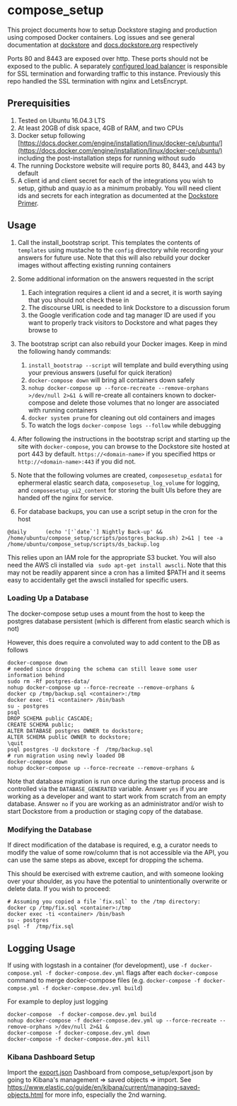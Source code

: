 # compose\_setup
This project documents how to setup Dockstore staging and production using composed Docker containers. 
Log issues and see general documentation at [dockstore](https://github.com/ga4gh/dockstore/issues) and [docs.dockstore.org](https://docs.dockstore.org/) respectively

Ports 80 and 8443 are exposed over http. These ports should not be exposed to the public. A separately [configured load
balancer](https://github.com/dockstore/dockstore-deploy) is responsible for SSL termination and forwarding traffic to this instance. Previously this repo handled the SSL termination with nginx and LetsEncrypt.

## Prerequisities

1. Tested on Ubuntu 16.04.3 LTS
1. At least 20GB of disk space, 4GB of RAM, and two CPUs
1. Docker setup following [https://docs.docker.com/engine/installation/linux/docker-ce/ubuntu/](https://docs.docker.com/engine/installation/linux/docker-ce/ubuntu/) including the post-installation steps for running without sudo
1. The running Dockstore website will require ports 80, 8443, and 443 by default
1. A client id and client secret for each of the integrations you wish to setup, github and quay.io as a minimum probably. You will need client ids and secrets for each integration as documented at the [Dockstore Primer](https://wiki.oicr.on.ca/display/SEQWARE/Dockstore+Primer#DockstorePrimer-SettingupDockstoreonyourcomputerfordevelopment(AssumingUbuntu)).

## Usage

1. Call the install\_bootstrap script. This templates the contents of `templates` using mustache to the `config` directory while recording your answers for future use. Note that this will also
rebuild your docker images without affecting existing running containers 

2. Some additional information on the answers requested in the script
    1. Each integration requires a client id and a secret, it is worth saying that you should not check these in 
    2. The discourse URL is needed to link Dockstore to a discussion forum 
    3. the Google verification code and tag manager ID are used if you want to properly track visitors to Dockstore and what pages they browse to

3. The bootstrap script can also rebuild your Docker images. Keep in mind the following handy commands:
    1. `install_bootstrap --script` will template and build everything using your previous answers (useful for quick iteration) 
    2. `docker-compose down` will bring all containers down safely 
    3. `nohup docker-compose up --force-recreate --remove-orphans >/dev/null 2>&1 &` will re-create all containers known to docker-compose and delete those volumes that no longer are associated with running containers
    4. `docker system prune` for cleaning out old containers and images
    5. To watch the logs `docker-compose logs --follow` while debugging

4. After following the instructions in the bootstrap script and starting up the site with `docker-compose`, you can browse to the Dockstore site hosted at port 443 by default. `https://<domain-name>` if you specified https or `http://<domain-name>:443` if you did not. 

5.  Note that the following volumes are created, `composesetup_esdata1` for ephermeral elastic search data, `composesetup_log_volume` for logging, and `composesetup_ui2_content` for storing the built UIs before they are handed off the nginx for service. 
    
6. For database backups, you can use a script setup in the cron for the host

```
@daily 		(echo '['`date`'] Nightly Back-up' && /home/ubuntu/compose_setup/scripts/postgres_backup.sh) 2>&1 | tee -a /home/ubuntu/compose_setup/scripts/ds_backup.log
```

This relies upon an IAM role for the appropriate S3 bucket. You will also need the AWS cli installed via ` sudo apt-get install awscli`. Note that this may not be readily apparent since a cron has a limited $PATH and it seems easy to accidentally get the awscli installed for specific users. 

### Loading Up a Database ###

The docker-compose setup uses a mount from the host to keep the postgres database persistent (which is different from elastic search which is not) 

However, this does require a convoluted way to add content to the DB as follows

```
docker-compose down
# needed since dropping the schema can still leave some user information behind
sudo rm -Rf postgres-data/
nohup docker-compose up --force-recreate --remove-orphans &
docker cp /tmp/backup.sql <container>:/tmp
docker exec -ti <container> /bin/bash
su - postgres
psql
DROP SCHEMA public CASCADE;
CREATE SCHEMA public;
ALTER DATABASE postgres OWNER to dockstore;
ALTER SCHEMA public OWNER to dockstore;
\quit
psql postgres -U dockstore -f  /tmp/backup.sql 
# run migration using newly loaded DB
docker-compose down
nohup docker-compose up --force-recreate --remove-orphans &
```


Note that database migration is run once during the startup process and is controlled via the `DATABASE_GENERATED` variable. Answer `yes` if you are working as a developer and want to start work from scratch from an empty database. Answer `no` if you are working as an administrator and/or wish to start Dockstore from a production or staging copy of the database.

### Modifying the Database ###

If direct modification of the database is required, e.g, a curator needs to modify the value of some row/column that is not accessible via the API, you can use the same steps as above, except for dropping the schema.

This should be exercised with extreme caution, and with someone looking over your shoulder, as you have the potential to unintentionally overwrite or delete data. If you wish to proceed:

```
# Assuming you copied a file `fix.sql` to the /tmp directory:
docker cp /tmp/fix.sql <container>:/tmp
docker exec -ti <container> /bin/bash
su - postgres
psql -f  /tmp/fix.sql 
```

## Logging Usage

If using with logstash in a container (for development), use `-f docker-compose.yml -f docker-compose.dev.yml` flags after each `docker-compose` command to merge docker-compose files (e.g. `docker-compose -f docker-compse.yml -f docker-compose.dev.yml build`) 

For example to deploy just logging 

```
docker-compose  -f docker-compose.dev.yml build
nohup docker-compose -f docker-compose.dev.yml up --force-recreate --remove-orphans >/dev/null 2>&1 &
docker-compose -f docker-compose.dev.yml down
docker-compose -f docker-compose.dev.yml kill
```

### Kibana Dashboard Setup ###
Import the [export.json](export.json) Dashboard from compose\_setup/export.json by going to Kibana's management => saved objects => import.  See https://www.elastic.co/guide/en/kibana/current/managing-saved-objects.html for more info, especially the 2nd warning.

